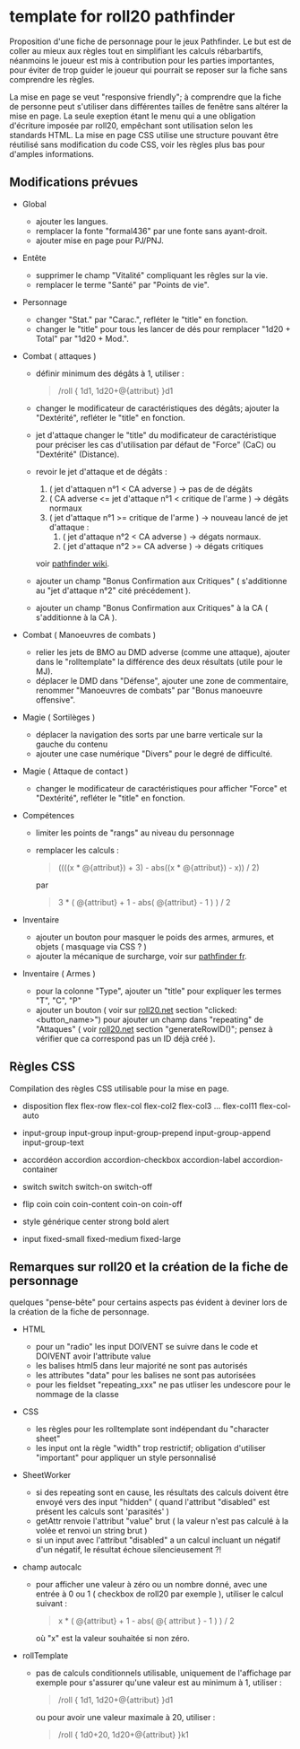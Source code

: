 # template for roll20 pathfinder
Proposition d'une fiche de personnage pour le jeux Pathfinder.
Le but est de coller au mieux aux règles tout en simplifiant les calculs rébarbartifs, néanmoins le joueur est mis à contribution pour les parties importantes, pour éviter de trop guider le joueur qui pourrait se reposer sur la fiche sans comprendre les règles.

La mise en page se veut "responsive friendly"; à comprendre que la fiche de personne peut s'utiliser dans différentes tailles de fenêtre sans altérer la mise en page.
La seule exeption étant le menu qui a une obligation d'écriture imposée par roll20, empêchant sont utilisation selon les standards HTML.
La mise en page CSS utilise une structure pouvant être réutilisé sans modification du code CSS, voir les règles plus bas pour d'amples informations.

## Modifications prévues
- Global
    - ajouter les langues.
    - remplacer la fonte "formal436" par une fonte sans ayant-droit.
    - ajouter mise en page pour PJ/PNJ.
    
- Entête
    - supprimer le champ "Vitalité" compliquant les rêgles sur la vie.
    - remplacer le terme "Santé" par "Points de vie".
    
- Personnage
    - changer "Stat." par "Carac.", refléter le "title" en fonction.
    - changer le "title" pour tous les lancer de dés pour remplacer "1d20 + Total" par "1d20 + Mod.".
    
- Combat ( attaques )
    - définir minimum des dégâts à 1, utiliser :
      > /roll { 1d1, 1d20+@{attribut} }d1
    - changer le modificateur de caractéristiques des dégâts; ajouter la "Dextérité", refléter le "title" en fonction.
    - jet d'attaque changer le "title" du modificateur de caractéristique pour préciser les cas d'utilisation par défaut de "Force" (CaC) ou "Dextérité" (Distance).
    - revoir le jet d'attaque et de dégâts :
        1. ( jet d'attaquen n°1 < CA adverse ) -> pas de de dégâts
        2. ( CA adverse <= jet d'attaque n°1 < critique de l'arme ) -> dégâts normaux
        3. ( jet d'attaque n°1 >= critique de l'arme ) -> nouveau lancé de jet d'attaque :
            1. ( jet d'attaque n°2 < CA adverse ) -> dégats normaux.
            2. ( jet d'attaque n°2 >= CA adverse ) -> dégats critiques

      voir [pathfinder wiki](https://www.pathfinder-fr.org/Wiki/Pathfinder-RPG.Valeurs%20de%20combat.ashx).

    - ajouter un champ "Bonus Confirmation aux Critiques" ( s'additionne au "jet d'attaque n°2" cité précédement ).
      
    - ajouter un champ "Bonus Confirmation aux Critiques" à la CA ( s'additionne à la CA ).
    
- Combat ( Manoeuvres de combats )
    - relier les jets de BMO au DMD adverse (comme une attaque), ajouter dans le "rolltemplate" la différence des deux résultats (utile pour le MJ).
    - déplacer le DMD dans "Défense", ajouter une zone de commentaire, renommer "Manoeuvres de combats" par "Bonus manoeuvre offensive".
    
- Magie ( Sortilèges )
    - déplacer la navigation des sorts par une barre verticale sur la gauche du contenu
    - ajouter une case numérique "Divers" pour le degré de difficulté.
    
- Magie ( Attaque de contact )
    - changer le modificateur de caractéristiques pour afficher "Force" et "Dextérité", refléter le "title" en fonction.
    
- Compétences
    - limiter les points de "rangs" au niveau du personnage
    - remplacer les calculs :
      > ((((x * @{attribut}) + 3) - abs((x * @{attribut}) - x)) / 2)
      
      par
      > 3 * ( @{attribut} + 1 - abs( @{attribut} - 1 ) ) / 2
      
- Inventaire
    - ajouter un bouton pour masquer le poids des armes, armures, et objets ( masquage via CSS ? )
    - ajouter la mécanique de surcharge, voir sur [pathfinder fr](https://www.pathfinder-fr.org/Wiki/Pathfinder-RPG.Poids%20transportable.ashx).
    
- Inventaire ( Armes )
    - pour la colonne "Type", ajouter un "title" pour expliquer les termes "T", "C", "P"
    - ajouter un bouton ( voir sur [roll20.net](https://wiki.roll20.net/Sheet_Worker_Scripts) section "clicked:<button_name>") pour ajouter un champ dans "repeating" de "Attaques" ( voir [roll20.net](https://wiki.roll20.net/Sheet_Worker_Scripts) section "generateRowID()"; pensez à vérifier que ca correspond pas un ID déjà créé ).

## Règles CSS
Compilation des règles CSS utilisable pour la mise en page.

- disposition flex
  flex-row
  flex-col flex-col2 flex-col3 ... flex-col11
  flex-col-auto
  
- input-group
    input-group
    input-group-prepend input-group-append input-group-text

- accordéon
    accordion
    accordion-checkbox accordion-label
    accordion-container
    
- switch
    switch
    switch-on switch-off

- flip coin
    coin coin-content
    coin-on coin-off

- style générique
    center
    strong
    bold
    alert
    
- input
    fixed-small fixed-medium fixed-large

    
## Remarques sur roll20 et la création de la fiche de personnage
quelques "pense-bête" pour certains aspects pas évident à deviner lors de la création de la fiche de personnage.

- HTML
    - pour un "radio" les input DOIVENT se suivre dans le code et DOIVENT avoir l'attribute value
    - les balises html5 dans leur majorité ne sont pas autorisés
    - les attributes "data" pour les balises ne sont pas autorisées
    - pour les fieldset "repeating_xxx" ne pas utliser les undescore pour le nommage de la classe
    
- CSS
    - les règles pour les rolltemplate sont indépendant du "character sheet"
    - les input ont la règle "width" trop restrictif; obligation d'utiliser "important" pour appliquer un style personnalisé
    
- SheetWorker
    - si des repeating sont en cause, les résultats des calculs doivent être envoyé vers des input "hidden"
      ( quand l'attribut "disabled" est présent les calculs sont 'parasités' )
    - getAttr renvoie l'attribut "value" brut
      ( la valeur n'est pas calculé à la volée et renvoi un string brut )
    - si un input avec l'attribut "disabled" a un calcul incluant un négatif d'un négatif, le résultat échoue silencieusement ?!
    
- champ autocalc
    - pour afficher une valeur à zéro ou un nombre donné, avec une entrée à 0 ou 1 ( checkbox de roll20 par exemple ), utiliser le calcul suivant :
      > x * ( @{attribut} + 1 - abs( @{ attribut } - 1 ) ) / 2
      
      où "x" est la valeur souhaitée si non zéro.
    
- rollTemplate
    - pas de calculs conditionnels utilisable, uniquement de l'affichage
      par exemple pour s'assurer qu'une valeur est au minimum à 1, utiliser :
      > /roll { 1d1, 1d20+@{attribut} }d1
      
      ou pour avoir une valeur maximale à 20, utiliser :
      > /roll { 1d0+20, 1d20+@{attribut} }k1 
